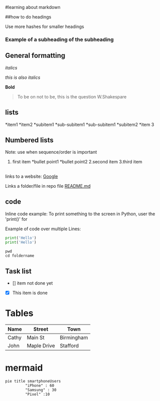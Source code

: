 #learning about markdown

##how to do headings

Use more hashes for smaller headings 

### Example of a subheading of the subheading

## General formatting

_italics_

*this is also italics*

**Bold**

> To be on not to be, this is the question
> W.Shakespare

## lists

*item1
*item2
 *subitem1
  *sub-subitem1
  *sub-subitem1
 *subitem2
*item 3

## Numbered lists

Note: use when sequence/order is important

1. first item
   *bullet point1
   *bullet point2
2.second item
3.third item

##

links
to a website:
[Google](http://www.google.co.uk)

Links a folder/file in repo file [README.md](README.md)
## code

Inline code example:
To print something to the screen in Python, user the 'print()' for 

Example of code over multiple Lines:
```python
print('Hello')
print('Hello')
```


```
pwd
cd foldername
```

## Task list

- [] item not done yet
- [x] This item is done


# Tables

Name    |   Street   |  Town
--------|------------|----------
Cathy   | Main St    | Birmingham
John    | Maple Drive  | Stafford



# mermaid

```mermaid
pie title smartphoneUsers
         "iPhone" : 60
         "Samsung" : 30
         "Pixel" :10
```